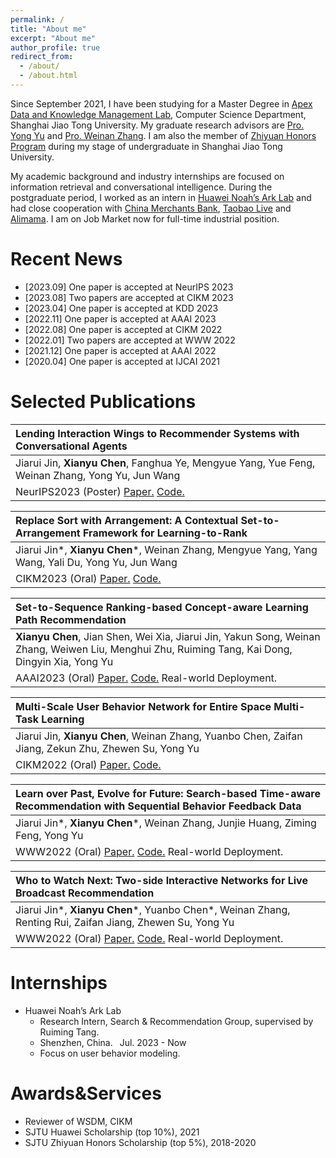 ```yaml
---
permalink: /
title: "About me"
excerpt: "About me"
author_profile: true
redirect_from: 
  - /about/
  - /about.html
---
```

Since September 2021, I have been studying for a Master Degree in [Apex Data and Knowledge Management Lab](http://apex.sjtu.edu.cn/), Computer Science Department, Shanghai Jiao Tong University. My graduate research advisors are [Pro. Yong Yu](http://apex.sjtu.edu.cn/members/yyu) and [Pro. Weinan Zhang](http://wnzhang.net/). I am also the member of [Zhiyuan Honors Program](https://zhiyuan.sjtu.edu.cn/html/zhiyuan/) during my stage of undergraduate in Shanghai Jiao Tong University.

My academic background and industry internships are focused on information retrieval and conversational intelligence. During the postgraduate period, I worked as an intern in [Huawei Noah’s Ark Lab](http://www.noahlab.com.hk/) and had close cooperation with [China Merchants Bank](http://www.cmbchina.com/), [Taobao Live](https://taolive.taobao.com/) and [Alimama](https://www.alimama.com/index.htm). I am on Job Market now for full-time industrial position.


Recent News
======
- [2023.09] One paper is accepted at NeurIPS 2023
- [2023.08] Two papers are accepted at CIKM 2023
- [2023.04] One paper is accepted at KDD 2023
- [2022.11] One paper is accepted at AAAI 2023
- [2022.08] One paper is accepted at CIKM 2022
- [2022.01] Two papers are accepted at WWW 2022
- [2021.12] One paper is accepted at AAAI 2022
- [2020.04] One paper is accepted at IJCAI 2021


Selected Publications
======

|Lending Interaction Wings to Recommender Systems with Conversational Agents|
|:------|
|Jiarui Jin, **Xianyu Chen**, Fanghua Ye, Mengyue Yang, Yue Feng, Weinan Zhang, Yong Yu, Jun Wang|
|NeurIPS2023 (Poster) [Paper.](https://arxiv.org/abs/2310.04230) [Code.](https://github.com/CORE-Labet/CORE)|

|Replace Sort with Arrangement: A Contextual Set-to-Arrangement Framework for Learning-to-Rank|
|:------|
|Jiarui Jin\*, **Xianyu Chen**\*, Weinan Zhang, Mengyue Yang, Yang Wang, Yali Du, Yong Yu, Jun Wang|
|CIKM2023 (Oral) [Paper.](https://arxiv.org/abs/2308.02860) [Code.](https://github.com/Jinjiarui/STARank)|

|Set-to-Sequence Ranking-based Concept-aware Learning Path Recommendation|
|:------|
|**Xianyu Chen**, Jian Shen, Wei Xia, Jiarui Jin, Yakun Song, Weinan Zhang, Weiwen Liu, Menghui Zhu, Ruiming Tang, Kai Dong, Dingyin Xia, Yong Yu|
|AAAI2023 (Oral) [Paper.](https://arxiv.org/abs/2306.04234) [Code.](https://gitee.com/mindspore/models/tree/master/research/recommend/SRC) Real-world Deployment.|

|Multi-Scale User Behavior Network for Entire Space Multi-Task Learning|
|:------|
|Jiarui Jin, **Xianyu Chen**, Weinan Zhang, Yuanbo Chen, Zaifan Jiang, Zekun Zhu, Zhewen Su, Yong Yu|
|CIKM2022 (Oral) [Paper.](https://arxiv.org/abs/2208.01889) [Code.](https://github.com/Jinjiarui/HEROES)|

|Learn over Past, Evolve for Future: Search-based Time-aware Recommendation with Sequential Behavior Feedback Data|
|:------|
|Jiarui Jin\*, **Xianyu Chen**\*, Weinan Zhang, Junjie Huang, Ziming Feng, Yong Yu|
|WWW2022 (Oral) [Paper.](https://arxiv.org/abs/2202.03097) [Code.](https://github.com/Jinjiarui/STARec) Real-world Deployment.|

|Who to Watch Next: Two-side Interactive Networks for Live Broadcast Recommendation|
|:------|
|Jiarui Jin\*, **Xianyu Chen**\*, Yuanbo Chen*, Weinan Zhang, Renting Rui, Zaifan Jiang, Zhewen Su, Yong Yu|
|WWW2022 (Oral) [Paper.](https://arxiv.org/abs/2202.04333) [Code.](https://github.com/Jinjiarui/TWINS) Real-world Deployment.|


Internships
=====
- Huawei Noah’s Ark Lab
  - Research Intern, Search & Recommendation Group, supervised by Ruiming Tang.
  - Shenzhen, China.  Jul. 2023 - Now
  - Focus on user behavior modeling.

Awards&Services
=====
- Reviewer of WSDM, CIKM
- SJTU Huawei Scholarship (top 10%), 2021
- SJTU Zhiyuan Honors Scholarship (top 5%), 2018-2020
